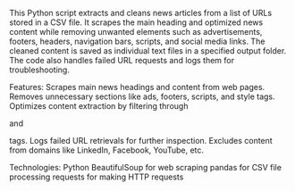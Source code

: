 This Python script extracts and cleans news articles from a list of URLs stored in a CSV file. It scrapes the main heading and optimized news content while removing unwanted elements such as advertisements, footers, headers, navigation bars, scripts, and social media links. The cleaned content is saved as individual text files in a specified output folder. The code also handles failed URL requests and logs them for troubleshooting.


Features:
Scrapes main news headings and content from web pages.
Removes unnecessary sections like ads, footers, scripts, and style tags.
Optimizes content extraction by filtering through <div> and <p> tags.
Logs failed URL retrievals for further inspection.
Excludes content from domains like LinkedIn, Facebook, YouTube, etc.


Technologies:
Python
BeautifulSoup for web scraping
pandas for CSV file processing
requests for making HTTP requests
